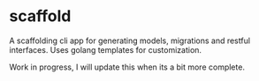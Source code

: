 # scaffold
A scaffolding cli app for generating models, migrations and restful interfaces. Uses golang templates for customization.

Work in progress, I will update this when its a bit more complete.
